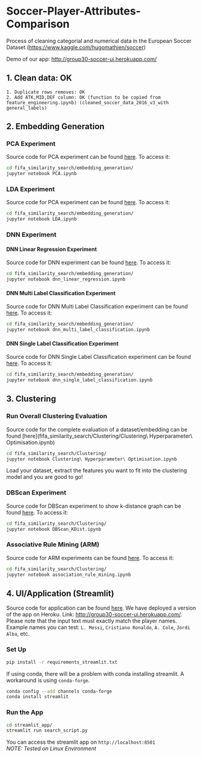 # Soccer-Player-Attributes-Comparison
Process of cleaning categorial and numerical data in the European Soccer Dataset (https://www.kaggle.com/hugomathien/soccer)

Demo of our app: http://group30-soccer-ui.herokuapp.com/

## 1. Clean data: OK 
	1. Duplicate rows removes: OK
	2. Add ATK,MID,DEF column: OK (function to be copied from feature_engineering.ipynb) (cleaned_soccer_data_2016_v3_with general_labels)

## 2. Embedding Generation
### PCA Experiment
Source code for PCA experiment can be found [here](fifa_similarity_search/embedding_generation/PCA.ipynb). To access it:
```bash
cd fifa_similarity_search/embedding_generation/
jupyter notebook PCA.ipynb
```
### LDA Experiment
Source code for PCA experiment can be found [here](fifa_similarity_search/embedding_generation/LDA.ipynb). To access it:
```bash
cd fifa_similarity_search/embedding_generation/
jupyter notebook LDA.ipynb
```

### DNN Experiment
#### DNN Linear Regression Experiment
Source code for DNN experiment can be found [here](fifa_similarity_search/embedding_generation/dnn_linear_regression.ipynb). To access it:
```bash
cd fifa_similarity_search/embedding_generation/
jupyter notebook dnn_linear_regression.ipynb
```
#### DNN Multi Label Classification Experiment
Source code for DNN Multi Label Classification experiment can be found [here](fifa_similarity_search/embedding_generation/dnn_multi_label_classification.ipynb). To access it:
```bash
cd fifa_similarity_search/embedding_generation/
jupyter notebook dnn_multi_label_classification.ipynb
```
#### DNN Single Label Classification Experiment
Source code for DNN Single Label Classification experiment can be found [here](fifa_similarity_search/embedding_generation/dnn_single_label_classification.ipynb). To access it:
```bash
cd fifa_similarity_search/embedding_generation/
jupyter notebook dnn_single_label_classification.ipynb
```

## 3. Clustering

### Run Overall Clustering Evaluation
Source code for the complete evaluation of a dataset/embedding can be found [here](fifa_similarity_search/Clustering/Clustering\ Hyperparameter\ Optimisation.ipynb)
```bash
cd fifa_similarity_search/Clustering/
jupyter notebook Clustering\ Hyperparameter\ Optimisation.ipynb
```
Load your dataset, extract the features you want to fit into the clustering model and you are good to go!

### DBScan Experiment
Source code for DBScan experiment to show k-distance graph can be found [here](fifa_similarity_search/Clustering/DBScan_KDist.ipynb). To access it:
```bash
cd fifa_similarity_search/Clustering/
jupyter notebook DBScan_KDist.ipynb
```

### Associative Rule Mining (ARM)
Source code for ARM experiments can be found [here](fifa_similarity_search/Clustering/association_rule_mining.ipynb). To access it:
```bash
cd fifa_similarity_search/Clustering/
jupyter notebook association_rule_mining.ipynb
```

## 4. UI/Application (Streamlit)
Source code for application can be found [here](streamlit_app/search_script.py). We have deployed a version of the app on Heroku. Link: http://group30-soccer-ui.herokuapp.com/. Please note that the input text must exactly match the player names. Example names you can test: `L. Messi`, `Cristiano Ronaldo`, `A. Cole`, `Jordi Alba`, etc. 

### Set Up
```bash
pip install -r requirements_streamlit.txt
```
If using conda, there will be a problem with conda installing streamlit. A workaround is using `conda-forge`. 
```bash
conda config --add channels conda-forge
conda install streamlit
```
### Run the App
```bash
cd streamlit_app/
streamlit run search_script.py
```
You can access the streamlit app on `http://localhost:8501`\
*NOTE: Tested on Linux Environment*
